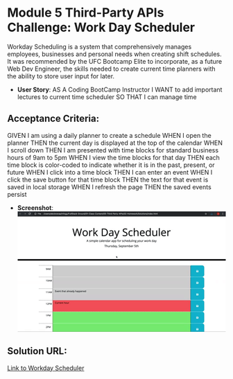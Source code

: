 # Module 5 Third-Party APIs Challenge: Work Day Scheduler
Workday Scheduling is a system that comprehensively manages employees, businesses and personal needs when creating shift schedules. It was recommended by the UFC Bootcamp Elite to incorporate, as a future Web Dev Engineer, the skills needed to create current time planners with the ability to store user input for later.


* **User Story**: 
AS A Coding BootCamp Instructor
I WANT to add important lectures to current time scheduler
SO THAT I can manage time  

## Acceptance Criteria: 
GIVEN I am using a daily planner to create a schedule
WHEN I open the planner
THEN the current day is displayed at the top of the calendar
WHEN I scroll down
THEN I am presented with time blocks for standard business hours of 9am to 5pm
WHEN I view the time blocks for that day
THEN each time block is color-coded to indicate whether it is in the past, present, or future
WHEN I click into a time block
THEN I can enter an event
WHEN I click the save button for that time block
THEN the text for that event is saved in local storage
WHEN I refresh the page
THEN the saved events persist

* **Screenshot**: 
![](./assets/05-third-party-apis-homework-demo.gif)

## Solution URL:

[Link to Workday Scheduler](https://dirtyrice901.github.io/workday-scheduler/)


